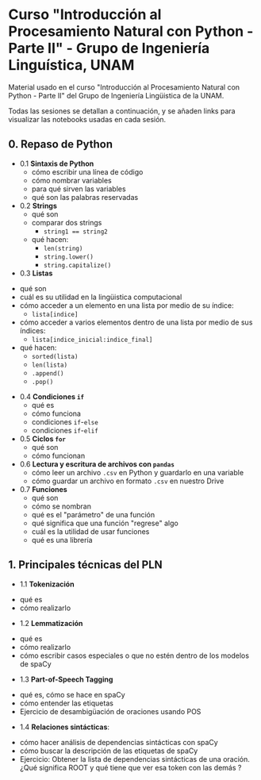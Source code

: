 # Curso "Introducción al Procesamiento Natural con Python - Parte II" - Grupo de Ingeniería Linguística, UNAM
Material usado en el curso "Introducción al Procesamiento Natural con Python - Parte II" del Grupo de Ingeniería Lingüistica de la UNAM.

Todas las sesiones se detallan a continuación, y se añaden links para visualizar las notebooks usadas en cada sesión.

## 0. Repaso de Python
* 0.1 **Sintaxis de Python**
  - cómo escribir una línea de código
  - cómo nombrar variables
  - para qué sirven las variables
  - qué son las palabras reservadas
* 0.2 **Strings**
  - qué son
  - comparar dos strings
    - `string1 == string2`
  - qué hacen:
    - `len(string)`
    - `string.lower()`
    - `string.capitalize()`
*  0.3 **Listas**
  - qué son
  - cuál es su utilidad en la lingüistica computacional
  - cómo acceder a un elemento en una lista por medio de su índice:
    - `lista[indice]`
  - cómo acceder a varios elementos dentro de una lista por medio de sus índices:
    - `lista[indice_inicial:indice_final]`
  - qué hacen: 
    - `sorted(lista)`
    - `len(lista)`
    - `.append()`
    - `.pop()`
* 0.4 **Condiciones `if`**
  - qué es
  - cómo funciona
  - condiciones `if`-`else`
  - condiciones `if`-`elif`
* 0.5 **Ciclos `for`**
  - qué son
  - cómo funcionan
* 0.6 **Lectura y escritura de archivos con `pandas`**
  - cómo leer un archivo `.csv` en Python y guardarlo en una variable
  - cómo guardar un archivo en formato `.csv` en nuestro Drive
* 0.7 **Funciones**
  - qué son
  - cómo se nombran
  - qué es el "parámetro" de una función
  - qué significa que una función "regrese" algo
  - cuál es la utilidad de usar funciones
  - qué es una librería 

## 1. Principales técnicas del PLN

* 1.1 **Tokenización** 
- qué es
- cómo realizarlo

* 1.2  **Lemmatización** 
- qué es
- cómo realizarlo
- cómo escribir casos especiales o que no estén dentro de los modelos de spaCy

* 1.3  **Part-of-Speech Tagging**
- qué es, cómo se hace en spaCy
- cómo entender las etiquetas
- Ejercicio de desambigüación de oraciones usando POS

* 1.4  **Relaciones sintácticas**: 
- cómo hacer análisis de dependencias sintácticas con spaCy
- cómo buscar la descripción de las etiquetas de spaCy
- Ejercicio: Obtener la lista de dependencias sintácticas de una oración. ¿Qué significa ROOT y qué tiene que ver esa token con las demás ?
